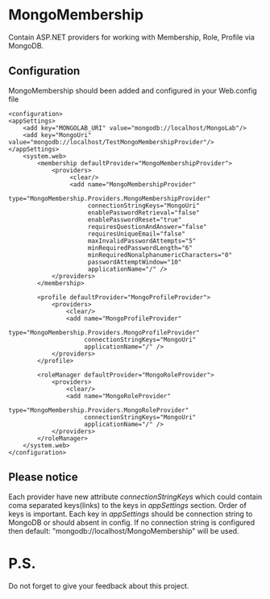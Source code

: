 MongoMembership
===============

Contain ASP.NET providers for working with Membership, Role, Profile via MongoDB.

## Configuration
MongoMembership should been added and configured in your Web.config file
          
    <configuration>
	<appSettings>
	    <add key="MONGOLAB_URI" value="mongodb://localhost/MongoLab"/>
	    <add key="MongoUri" value="mongodb://localhost/TestMongoMembershipProvider"/>
	</appSettings>
        <system.web>
            <membership defaultProvider="MongoMembershipProvider">
                <providers>
                     <clear/>
                     <add name="MongoMembershipProvider"
                          type="MongoMembership.Providers.MongoMembershipProvider"
                          connectionStringKeys="MongoUri"
                          enablePasswordRetrieval="false"
                          enablePasswordReset="true"
                          requiresQuestionAndAnswer="false"
                          requiresUniqueEmail="false"
                          maxInvalidPasswordAttempts="5"
                          minRequiredPasswordLength="6"
                          minRequiredNonalphanumericCharacters="0"
                          passwordAttemptWindow="10"
                          applicationName="/" />
                </providers>
            </membership>

            <profile defaultProvider="MongoProfileProvider">
                <providers>
                    <clear/>
                    <add name="MongoProfileProvider"
                         type="MongoMembership.Providers.MongoProfileProvider"
                         connectionStringKeys="MongoUri"
                         applicationName="/" />
                </providers>
            </profile>

            <roleManager defaultProvider="MongoRoleProvider">
                <providers>
                    <clear/>
                    <add name="MongoRoleProvider"
                         type="MongoMembership.Providers.MongoRoleProvider"
                         connectionStringKeys="MongoUri"
                         applicationName="/" />
                </providers>
            </roleManager>
        </system.web>
    </configuration>

Please notice
-------------
Each provider have new attribute _connectionStringKeys_ which could contain coma separated keys(links) to the keys in _appSettings_ section. Order of keys is important. Each key in _appSettings_ should be connection string to MongoDB or should absent in config. If no connection string is configured then default: "mongodb://localhost/MongoMembership" will be used.

# P.S.
Do not forget to give your feedback about this project.